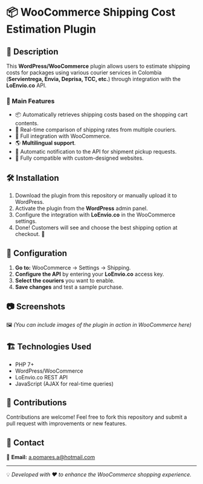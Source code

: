 # 📦 WooCommerce Shipping Cost Estimation Plugin

## 🚀 Description

This **WordPress/WooCommerce** plugin allows users to estimate shipping costs for packages using various courier services in Colombia (**Servientrega, Envia, Deprisa, TCC, etc.**) through integration with the **LoEnvio.co** API.

### 📌 Main Features

- 📦 Automatically retrieves shipping costs based on the shopping cart contents.
- 🚛 Real-time comparison of shipping rates from multiple couriers.
- 🛒 Full integration with WooCommerce.
- 🌎 **Multilingual support**.
- 🔔 Automatic notification to the API for shipment pickup requests.
- 🎨 Fully compatible with custom-designed websites.

## 🛠️ Installation

1. Download the plugin from this repository or manually upload it to WordPress.
2. Activate the plugin from the **WordPress** admin panel.
3. Configure the integration with **LoEnvio.co** in the WooCommerce settings.
4. Done! Customers will see and choose the best shipping option at checkout. 🚀

## 🔧 Configuration

1. **Go to:** WooCommerce → Settings → Shipping.
2. **Configure the API** by entering your **LoEnvio.co** access key.
3. **Select the couriers** you want to enable.
4. **Save changes** and test a sample purchase.

## 📷 Screenshots

🖼️ _(You can include images of the plugin in action in WooCommerce here)_

## 🏗️ Technologies Used

- PHP 7+
- WordPress/WooCommerce
- LoEnvio.co REST API
- JavaScript (AJAX for real-time queries)

## 🤝 Contributions

Contributions are welcome! Feel free to fork this repository and submit a pull request with improvements or new features.

## 📩 Contact

📧 **Email:** a.pomares.a@hotmail.com

---

💡 _Developed with ❤️ to enhance the WooCommerce shopping experience._

